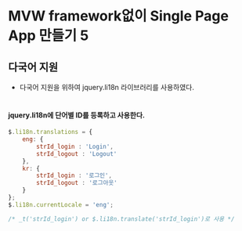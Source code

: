 # MVW framework없이 Single Page App 만들기 5

## 다국어 지원

* 다국어 지원을 위하여 jquery.li18n 라이브러리를 사용하였다.
<br><br>
 
#### jquery.li18n에 단어별 ID를 등록하고 사용한다. 

```js
$.li18n.translations = {
    eng: {
        strId_login : 'Login',
        strId_logout : 'Logout'
    },
    kr: {
        strId_login : '로그인',
        strId_logout : '로그아웃'
    }
};
$.li18n.currentLocale = 'eng';

/* _t('strId_login') or $.li18n.translate('strId_login')로 사용 */
```
